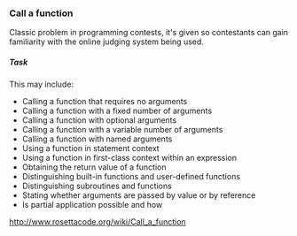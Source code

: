### Call a function ###
Classic problem in programming contests, it's given so contestants can gain familiarity with the online judging system being used. 

##### Task #####
This may include:

- Calling a function that requires no arguments
- Calling a function with a fixed number of arguments
- Calling a function with optional arguments
- Calling a function with a variable number of arguments
- Calling a function with named arguments
- Using a function in statement context
- Using a function in first-class context within an expression
- Obtaining the return value of a function
- Distinguishing built-in functions and user-defined functions
- Distinguishing subroutines and functions
- Stating whether arguments are passed by value or by reference
- Is partial application possible and how

http://www.rosettacode.org/wiki/Call_a_function